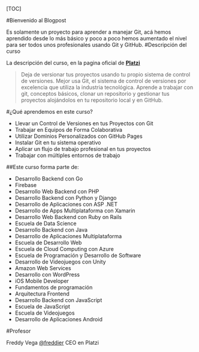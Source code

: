 [TOC]

#Bienvenido al Blogpost

Es solamente un proyecto para aprender a manejar Git, acá hemos aprendido desde lo más básico y poco a poco hemos aumentado el nivel para ser todos unos profesionales usando Git y GitHub. 
#Descripción del curso

La descripción del curso, en la pagina oficial de [**Platzi**](http://www.platzi.com/git "Platzi")
>Deja de versionar tus proyectos usando tu propio sistema de control de versiones. Mejor usa Git, el sistema de control de versiones por excelencia que utiliza la industria tecnológica. Aprende a trabajar con git, conceptos básicos, clonar un repositorio y gestionar tus proyectos alojándolos en tu repositorio local y en GitHub.

#¿Qué aprendemos en este curso?

- Llevar un Control de Versiones en tus Proyectos con Git
- Trabajar en Equipos de Forma Colaborativa
- Utilizar Dominios Personalizados con GitHub Pages
- Instalar Git en tu sistema operativo
- Aplicar un flujo de trabajo profesional en tus proyectos
- Trabajar con múltiples entornos de trabajo

##Este curso forma parte de:

- Desarrollo Backend con Go
- Firebase
- Desarrollo Web Backend con PHP
- Desarrollo Backend con Python y Django
- Desarrollo de Aplicaciones con ASP .NET
- Desarrollo de Apps Multiplataforma con Xamarin
- Desarrollo Web Backend con Ruby on Rails
- Escuela de Data Science
- Desarrollo Backend con Java
- Desarrollo de Aplicaciones Multiplataforma
- Escuela de Desarrollo Web
- Escuela de Cloud Computing con Azure
- Escuela de Programación y Desarrollo de Software
- Desarrollo de Videojuegos con Unity
- Amazon Web Services
- Desarrollo con WordPress
- iOS Mobile Developer
- Fundamentos de programación
- Arquitectura Frontend
- Desarrollo Backend con JavaScript
- Escuela de JavaScript
- Escuela de Videojuegos
- Desarrollo de Aplicaciones Android

#Profesor

Freddy Vega [@freddier](https://twitter.com/freddier "@freddier")
CEO en Platzi